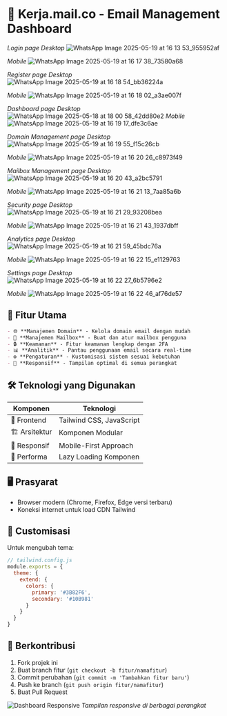 # 📧 Kerja.mail.co - Email Management Dashboard
 *Login page*
 *Desktop*
 ![WhatsApp Image 2025-05-19 at 16 13 53_955952af](https://github.com/user-attachments/assets/f1c3b510-384f-4be9-adbc-580a600b94bb)

  *Mobile*
![WhatsApp Image 2025-05-19 at 16 17 38_73580a68](https://github.com/user-attachments/assets/1c57a65e-f668-4389-b045-e0a075343309)

  
 *Register page*
  *Desktop*
 ![WhatsApp Image 2025-05-19 at 16 18 54_bb36224a](https://github.com/user-attachments/assets/5810e2c0-b704-4602-9426-da7c73786ca1)

  *Mobile*
![WhatsApp Image 2025-05-19 at 16 18 02_a3ae007f](https://github.com/user-attachments/assets/fc02042c-2556-4096-9d20-58aa4d086d6c)

  
 *Dashboard page*
  *Desktop*
 ![WhatsApp Image 2025-05-18 at 18 00 58_42dd80e2](https://github.com/user-attachments/assets/dc60f51a-9319-45d8-9de3-3d214407e858)
  *Mobile*
![WhatsApp Image 2025-05-19 at 16 19 17_dfe3c6ae](https://github.com/user-attachments/assets/c36dfe69-1c43-44a5-a4fe-537c8e081df9)

  
*Domain Management page*
 *Desktop*
 ![WhatsApp Image 2025-05-19 at 16 19 55_f15c26cb](https://github.com/user-attachments/assets/daff9f83-8772-4930-ae6d-ab2753b42315)

  *Mobile*
![WhatsApp Image 2025-05-19 at 16 20 26_c8973f49](https://github.com/user-attachments/assets/633ec62f-3114-43c5-aa3b-54bc9a95f057)

  
*Mailbox Management page*
 *Desktop*
 ![WhatsApp Image 2025-05-19 at 16 20 43_a2bc5791](https://github.com/user-attachments/assets/c81003dc-ca91-4c29-9d30-c1a9f80c4f8f)

  *Mobile*
![WhatsApp Image 2025-05-19 at 16 21 13_7aa85a6b](https://github.com/user-attachments/assets/879e8fa4-5865-4cef-82ad-219745610cdf)

  
*Security page*
 *Desktop*
 ![WhatsApp Image 2025-05-19 at 16 21 29_93208bea](https://github.com/user-attachments/assets/ab165e0c-45f2-41e9-a129-b037fdc2bc6d)

  *Mobile*
![WhatsApp Image 2025-05-19 at 16 21 43_1937dbff](https://github.com/user-attachments/assets/95821f1a-415a-4c22-94b7-d059edb235e0)

  
*Analytics page*
 *Desktop*
 ![WhatsApp Image 2025-05-19 at 16 21 59_45bdc76a](https://github.com/user-attachments/assets/0466c296-5e06-4197-b52f-f88dddfcab6e)

  *Mobile*
![WhatsApp Image 2025-05-19 at 16 22 15_e1129763](https://github.com/user-attachments/assets/b346c07f-1b47-4d2c-8f3d-64e5af5e2e1e)

  
*Settings page*
 *Desktop*
 ![WhatsApp Image 2025-05-19 at 16 22 27_6b5796e2](https://github.com/user-attachments/assets/ff755ea2-15fb-4b4a-845e-02d53caffd4b)

  *Mobile*
![WhatsApp Image 2025-05-19 at 16 22 46_af76de57](https://github.com/user-attachments/assets/b316dff9-4252-4e8b-a58b-5889fda91a53)

  
## 🚀 Fitur Utama

```markdown
- 🌐 **Manajemen Domain** - Kelola domain email dengan mudah
- 📧 **Manajemen Mailbox** - Buat dan atur mailbox pengguna
- 🔒 **Keamanan** - Fitur keamanan lengkap dengan 2FA
- 📊 **Analitik** - Pantau penggunaan email secara real-time
- ⚙️ **Pengaturan** - Kustomisasi sistem sesuai kebutuhan
- 📱 **Responsif** - Tampilan optimal di semua perangkat
```

## 🛠 Teknologi yang Digunakan

<div align="center">
  
| Komponen       | Teknologi                     |
|----------------|-------------------------------|
| 🎨 Frontend    | Tailwind CSS, JavaScript      |
| 🏗️ Arsitektur  | Komponen Modular              |
| 📱 Responsif   | Mobile-First Approach         |
| 🚀 Performa    | Lazy Loading Komponen         |

</div>

## 🖥️ Prasyarat

- Browser modern (Chrome, Firefox, Edge versi terbaru)
- Koneksi internet untuk load CDN Tailwind


## 🎨 Customisasi

Untuk mengubah tema:
```javascript
// tailwind.config.js
module.exports = {
  theme: {
    extend: {
      colors: {
        primary: '#3B82F6',
        secondary: '#10B981'
      }
    }
  }
}
```

## 🤝 Berkontribusi

1. Fork projek ini
2. Buat branch fitur (`git checkout -b fitur/namafitur`)
3. Commit perubahan (`git commit -m 'Tambahkan fitur baru'`)
4. Push ke branch (`git push origin fitur/namafitur`)
5. Buat Pull Request





![Dashboard Responsive](responsive-showcase.gif) *Tampilan responsive di berbagai perangkat*
